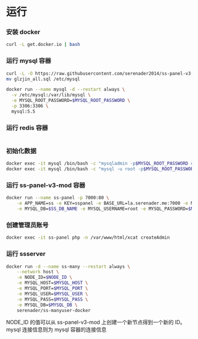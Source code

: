 # 运行

### 安装 docker 

```bash
curl -L get.docker.io | bash
```

### 运行 mysql 容器

```bash
curl -L -O https://raw.githubusercontent.com/serenader2014/ss-panel-v3-mod/new_master/sql/glzjin_all.sql
mv glzjin_all.sql /etc/mysql

docker run --name mysql -d --restart always \
  -v /etc/mysql:/var/lib/mysql \
  -e MYSQL_ROOT_PASSWORD=$MYSQL_ROOT_PASSWORD \
  -p 3306:3306 \
  mysql:5.5
```

### 运行 redis 容器

```bash

```

### 初始化数据

```bash
docker exec -it mysql /bin/bash -c "mysqladmin -p$MYSQL_ROOT_PASSWORD create $SS_DB_NAME"
docker exec -it mysql /bin/bash -c "mysql -u root -p$MYSQL_ROOT_PASSWORD $SS_DB_NAME < /var/lib/mysql/glzjin_all.sql"
```

### 运行 ss-panel-v3-mod 容器

```bash
docker run --name ss-panel -p 7000:80 \
    -e APP_NAME=ss -e KEY=sspanel -e BASE_URL=la.serenader.me:7000 -e MYSQL_HOST=mysql \
    -e MYSQL_DB=$SS_DB_NAME -e MYSQL_USERNAME=root -e MYSQL_PASSWORD=$MYSQL_PASSWORD serenader/ss-panel-v3-mod
```

### 创建管理员账号

```bash
docker exec -it ss-panel php -n /var/www/html/xcat createAdmin
```


### 运行 ssserver

```bash
docker run -d --name ss-many --restart always \
    --network host \
    -e NODE_ID=$NODE_ID \
    -e MYSQL_HOST=$MYSQL_HOST \
    -e MYSQL_PORT=$MYSQL_PORT \
    -e MYSQL_USER=$MYSQL_USER \
    -e MYSQL_PASS=$MYSQL_PASS \
    -e MYSQL_DB=$MYSQL_DB \
    serenader/ss-manyuser-docker
```

NODE_ID 的值可以从 ss-panel-v3-mod 上创建一个新节点得到一个新的 ID。 mysql 连接信息则为 mysql 容器的连接信息

